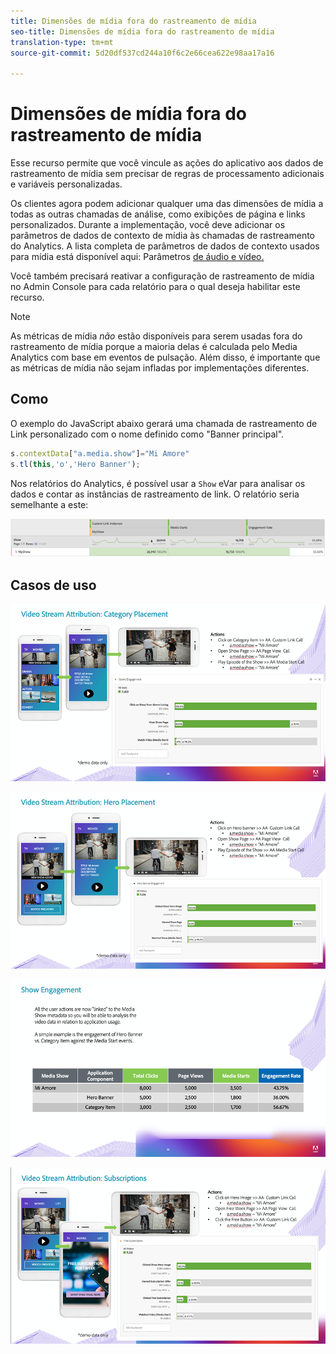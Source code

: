 ```yaml
---
title: Dimensões de mídia fora do rastreamento de mídia
seo-title: Dimensões de mídia fora do rastreamento de mídia
translation-type: tm+mt
source-git-commit: 5d20df537cd244a10f6c2e66cea622e98aa17a16

---
```



# Dimensões de mídia fora do rastreamento de mídia

Esse recurso permite que você vincule as ações do aplicativo aos dados de rastreamento de mídia sem precisar de regras de processamento adicionais e variáveis personalizadas.

Os clientes agora podem adicionar qualquer uma das dimensões de mídia a todas as outras chamadas de análise, como exibições de página e links personalizados. Durante a implementação, você deve adicionar os parâmetros de dados de contexto de mídia às chamadas de rastreamento do Analytics. A lista completa de parâmetros de dados de contexto usados para mídia está disponível aqui: Parâmetros [de áudio e vídeo.](/help/metrics-and-metadata/audio-video-parameters.md)

Você também precisará reativar a configuração de rastreamento de mídia no Admin Console para cada relatório para o qual deseja habilitar este recurso.

>[!NOTE]
>As métricas de mídia _não_ estão disponíveis para serem usadas fora do rastreamento de mídia porque a maioria delas é calculada pelo Media Analytics
>com base em eventos de pulsação. Além disso, é importante que as métricas de mídia não sejam infladas por implementações diferentes.

## Como

O exemplo do JavaScript abaixo gerará uma chamada de rastreamento de Link personalizado com o nome definido como "Banner principal".

```javascript
s.contextData["a.media.show"]="Mi Amore"
s.tl(this,'o','Hero Banner');
```

Nos relatórios do Analytics, é possível usar a `Show` eVar para analisar os dados e contar as instâncias de rastreamento de link. O relatório seria semelhante a este:

![](/assets/myShow-rpt-1.png)

## Casos de uso

![](/assets/vid-stream-attr-category.png)

![](/assets/vid-stream-attr-hero.png)

![](/assets/show-engagement.png)

![](/assets/vid-stream-attr-subs.png)
